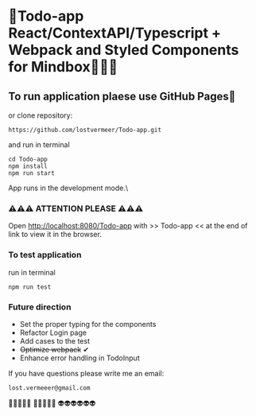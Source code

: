 # 📝Todo-app React/ContextAPI/Typescript + Webpack and Styled Components for Mindbox🧠🧠🧠

## To run application plaese use GitHub Pages🐙

or
clone repository:

```
https://github.com/lostvermeer/Todo-app.git
```

and run in terminal

```
cd Todo-app
npm install
npm run start
```

App runs in the development mode.\

### ⚠⚠⚠ ATTENTION PLEASE ⚠⚠⚠

Open [http://localhost:8080/Todo-app](http://localhost:8080/Todo-app) with >> Todo-app << at the end of link to view it in the browser.

### To test application

run in terminal

```
npm run test
```

### Future direction

- Set the proper typing for the components
- Refactor Login page
- Add cases to the test
- ~~Optimize webpack~~ ✔
- Enhance error handling in TodoInput

If you have questions please write me an email:

```
lost.vermeeer@gmail.com
```

👾👾👾👾👾
💩💩💩💩💩
👽👽👽👽👽👽
